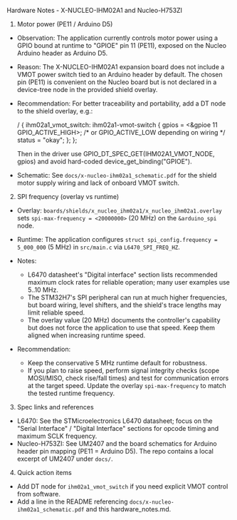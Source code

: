 Hardware Notes - X-NUCLEO-IHM02A1 and Nucleo-H753ZI

1) Motor power (PE11 / Arduino D5)

- Observation: The application currently controls motor power using a GPIO bound at runtime to "GPIOE" pin 11 (PE11), exposed on the Nucleo Arduino header as Arduino D5.
- Reason: The X-NUCLEO-IHM02A1 expansion board does not include a VMOT power switch tied to an Arduino header by default. The chosen pin (PE11) is convenient on the Nucleo board but is not declared in a device-tree node in the provided shield overlay.
- Recommendation: For better traceability and portability, add a DT node to the shield overlay, e.g.:

  / {
    ihm02a1_vmot_switch: ihm02a1-vmot-switch {
      gpios = <&gpioe 11 GPIO_ACTIVE_HIGH>; /* or GPIO_ACTIVE_LOW depending on wiring */
      status = "okay";
    };
  };

  Then in the driver use GPIO_DT_SPEC_GET(IHM02A1_VMOT_NODE, gpios) and avoid hard-coded device_get_binding("GPIOE").

- Schematic: See `docs/x-nucleo-ihm02a1_schematic.pdf` for the shield motor supply wiring and lack of onboard VMOT switch.

2) SPI frequency (overlay vs runtime)

- Overlay: `boards/shields/x_nucleo_ihm02a1/x_nucleo_ihm02a1.overlay` sets `spi-max-frequency = <20000000>` (20 MHz) on the `&arduino_spi` node.
- Runtime: The application configures `struct spi_config.frequency = 5_000_000` (5 MHz) in `src/main.c` via `L6470_SPI_FREQ_HZ`.
- Notes:
  - L6470 datasheet's "Digital interface" section lists recommended maximum clock rates for reliable operation; many user examples use 5..10 MHz.
  - The STM32H7's SPI peripheral can run at much higher frequencies, but board wiring, level shifters, and the shield's trace lengths may limit reliable speed.
  - The overlay value (20 MHz) documents the controller's capability but does not force the application to use that speed. Keep them aligned when increasing runtime speed.

- Recommendation:
  - Keep the conservative 5 MHz runtime default for robustness.
  - If you plan to raise speed, perform signal integrity checks (scope MOSI/MISO, check rise/fall times) and test for communication errors at the target speed. Update the overlay `spi-max-frequency` to match the tested runtime frequency.

3) Spec links and references

- L6470: See the STMicroelectronics L6470 datasheet; focus on the "Serial Interface" / "Digital Interface" sections for opcode timing and maximum SCLK frequency.
- Nucleo-H753ZI: See UM2407 and the board schematics for Arduino header pin mapping (PE11 = Arduino D5). The repo contains a local excerpt of UM2407 under `docs/`.

4) Quick action items

- Add DT node for `ihm02a1_vmot_switch` if you need explicit VMOT control from software.
- Add a line in the README referencing `docs/x-nucleo-ihm02a1_schematic.pdf` and this hardware_notes.md.

